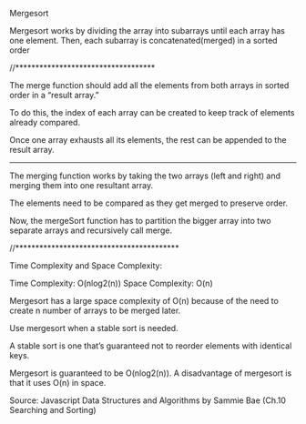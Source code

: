 Mergesort

Mergesort works by dividing the array into subarrays until each array has one element.
Then, each subarray is concatenated(merged) in a sorted order

//***********************************

The merge function should add all the elements from both arrays in sorted order in a “result array.”

To do this, the index of each array can be created to keep track of elements already compared.

Once one array exhausts all its elements, the rest can be appended to the result array.

--------------------------------------------

The merging function works by taking the two arrays (left and right) and merging them into one resultant array.

The elements need to be compared as they get merged to preserve order.

Now, the mergeSort function has to partition the bigger array into two separate arrays and recursively call merge.

//*****************************************

Time Complexity and Space Complexity:

Time Complexity: O(nlog2(n))
Space Complexity: O(n)

Mergesort has a large space complexity of O(n) because of the need to create n number of arrays to be merged later.

Use mergesort when a stable sort is needed.

A stable sort is one that’s guaranteed not to reorder elements with identical keys.

Mergesort is guaranteed to be O(nlog2(n)). A disadvantage of mergesort is that it uses O(n) in space.

Source: Javascript Data Structures and Algorithms by Sammie Bae (Ch.10 Searching and Sorting)
